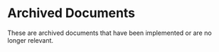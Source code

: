 # Archived Documents

These are archived documents that have been implemented or are no longer relevant.
